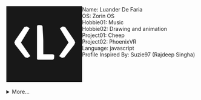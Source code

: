<img src="L.png" align="left" width="200px"/>
Name: Luander De Faria
<br>
OS: Zorin OS
<br>
Hobbie01: Music
<br>
Hobbie02: Drawing and animation
<br>
Project01: Cheep
<br>
Project02: PhoenixVR
<br>
Language: javascript
<br>
Profile Inspired By: Suzie97 (Rajdeep Singha)


<br clear="left"/>
<br>

<details>
<summary>More...</summary>
<h1 align="center"><img src="https://media.giphy.com/media/hvRJCLFzcasrR4ia7z/giphy.gif" width="25px">Hi my name is Luander</h1></img>

<h3 align="center">Student in Alura</h3>

<p align="center">
  <a href="https://github-readme-stats.vercel.app/api?username=LuanderFarias&show_icons=true&include_all_commits=true&count_private=true&theme=tokyonight">
    <img
      align="center"
      height="150em"
      src="https://github-readme-stats.vercel.app/api?username=LuanderFarias&show_icons=true&theme=tokyonight"
    />
  </a>
  <a href="https://github-readme-stats.vercel.app/api/top-langs/?username=LuanderFarias&show_icons=true&layout=compact&theme=tokyonight">
    <img
      align="center"
      height="150em"
      src="https://github-readme-stats.vercel.app/api/top-langs/?username=LuanderFarias&show_icons=true&layout=compact&theme=tokyonight"
    />
  </a>
</p>
  
<h3 align="center">Tools And Languages</h3>

<p align="center">
   <a href="https://code.visualstudio.com/">
      <img src="https://cdn.jsdelivr.net/gh/devicons/devicon/icons/vscode/vscode-original.svg" alt="vscode" width="40" height="40"/>
   </a>
   <a href="https://developer.mozilla.org/pt-BR/docs/Web/HTML">
      <img src="https://cdn.jsdelivr.net/gh/devicons/devicon/icons/html5/html5-plain.svg" alt="html5" width="40" height="40"/>
   </a>
   <a href="https://developer.mozilla.org/pt-BR/docs/Web/CSS">
      <img src="https://cdn.jsdelivr.net/gh/devicons/devicon/icons/css3/css3-plain.svg" alt="css3" width="40" height="40"/>
   </a>
   <a href="https://developer.mozilla.org/en-US/docs/Web/JavaScript">
      <img src="https://cdn.jsdelivr.net/gh/devicons/devicon/icons/javascript/javascript-original.svg" alt="javascript" width="40" height="40"/>
   </a>
   <a href="https://nextjs.org/">
      <img src="https://cdn.jsdelivr.net/gh/devicons/devicon/icons/nextjs/nextjs-line.svg" alt="nextjs" width="40" height="40"/>
   </a>
   <a href="https://nodejs.org">
      <img src="https://cdn.jsdelivr.net/gh/devicons/devicon/icons/nodejs/nodejs-original.svg" alt="nodejs" width="40" height="40"/>
   </a>
   <a href="https://www.electronjs.org/">
      <img src="https://cdn.jsdelivr.net/gh/devicons/devicon/icons/electron/electron-original.svg" alt="html5" width="40" height="40"/>
   </a>
</p>

<h3 align="center">Working on:</h3>

<p align="center">
  <a href="https://github.com/LuanderFarias/Cheep">
    <img
      align="center"
      height="120em"
      src="https://github-readme-stats.vercel.app/api/pin/?username=LuanderFarias&repo=Cheep&theme=tokyonight">
    </img>
  </a>
  <a href="https://github.com/LuanderFarias/PhoenixVR">
    <img
      align="center"
      height="120em"
      src="https://github-readme-stats.vercel.app/api/pin/?username=LuanderFarias&repo=PhoenixVR&theme=tokyonight"
    </img>
  </a>
</p>

<h3 align="center">About me:</h3>

<p align="center">
  <a href="https://instagram.com/luanderfarias/">
    <img
      align="center"
      src="https://img.shields.io/badge/Instagram-E4405F?style=for-the-badge&logo=instagram&logoColor=white"
    />
  </a>
  <a href="https://twitter.com/LuanderFarias">
    <img
      align="center"
      src="https://img.shields.io/badge/Twitter-1DA1F2?style=for-the-badge&logo=twitter&logoColor=white"
    />
  </a>
  <a href="https://discord.gg/ZP7fGys">
    <img
      align="center"
      src="https://img.shields.io/badge/Discord-7289DA?style=for-the-badge&logo=discord&logoColor=white&link=https://discord.gg/ZP7fGys">
  </a>
  <a href="https://www.linkedin.com/in/luander-de-faria-474269205/">
    <img
         align="center"
         src="https://img.shields.io/badge/LinkedIn-0077B5?style=for-the-badge&logo=linkedin&logoColor=white"
  </a>
  <a href="https://www.youtube.com/channel/UC-gZiNTB58C1APIyp15cqxA">
    <img
      align="center"
      src="https://img.shields.io/badge/YouTube-FF0000?style=for-the-badge&logo=youtube&logoColor=white"
    />
  </a>
</p>
<p align="center">＠LuanderFarias</p>

<details>
<summary>Commit Snake :3</summary>
<p align="center">
      <h3 align="center">Github Commit Snake :3<h3>
      <img src="https://github.com/LuanderFarias/LuanderFarias/blob/output/github-contribution-grid-snake.svg">
</p>
</details>
</details>
